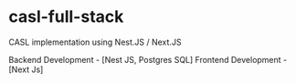 # casl-full-stack
CASL implementation using Nest.JS / Next.JS

Backend Development - [Nest JS, Postgres SQL]
Frontend Development - [Next Js]

